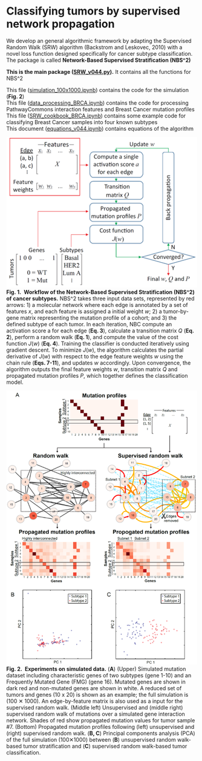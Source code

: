 # Classifying tumors by supervised network propagation   
We develop an general algorithmic framework by adapting the Supervised Random Walk (SRW) algorithm (Backstrom and Leskovec, 2010) with a novel loss function designed specifically for cancer subtype classification. The package is called **Network-Based Supervised Stratification (NBS^2)**  
  
**This is the main package ([SRW_v044.py](./SRW_v044.py)).** It contains all the functions for NBS^2  
  
This file ([simulation_100x1000.ipynb](./simulation_100x1000.ipynb)) contains the code for the simulation (**Fig. 2**)  
This file ([data_processing_BRCA.ipynb](./data_processing_BRCA.ipynb)) contains the code for processing PathwayCommons interaction features and Breast Cancer mutation profiles  
This file ([SRW_cookbook_BRCA.ipynb](./SRW_cookbook_BRCA.ipynb)) contains some example code for classifying Breast Cancer samples into four known subtypes   
This document ([equations_v044.ipynb](./equations_v044.ipynb)) contains equations of the algorithm  

![Fig. 1](./images/Figure_1_method.PNG)  
**Fig. 1. Workflow of the Network-Based Supervised Stratification (NBS^2) of cancer subtypes.** NBS^2 takes three input data sets, represented by red arrows: 1) a molecular network where each edge is annotated by a set of features *x*, and each feature is assigned a initial weight *w*; 2) a tumor-by-gene matrix representing the mutation profile of a cohort; and 3) the defined subtype of each tumor. In each iteration, NBC compute an activation score a for each edge (**Eq. 3**), calculate a transition matrix *Q* (**Eq. 2**), perform a random walk (**Eq. 1**), and compute the value of the cost function *J*(*w*) (**Eq. 4**). Training the classifier is conducted iteratively using gradient descent. To minimize *J*(*w*), the algorithm calculates the partial derivative of *J*(*w*) with respect to the edge feature weights *w* using the chain rule (**Eqs. 7-11**), and updates *w* accordingly. Upon convergence, the algorithm outputs the final feature weights *w*, transition matrix *Q* and propagated mutation profiles *P*, which together defines the classification model.  
  
![Fig. 2](./images/Figure_2_simulation.PNG)  
**Fig. 2. Experiments on simulated data.** (**A**) (Upper) Simulated mutation dataset including characteristic genes of two subtypes (gene 1-10) and an Frequently Mutated Gene (FMG) (gene 16). Mutated genes are shown in dark red and non-mutated genes are shown in white. A reduced set of tumors and genes (10 x 20) is shown as an example; the full simulation is (100 ✕ 1000). An edge-by-feature matrix is also used as a input for the supervised random walk. (Middle left) Unsupervised and (middle right) supervised random walk of mutations over a simulated gene interaction network. Shades of red show propagated mutation values for tumor sample #7. (Bottom) Propagated mutation profiles following (left) unsupervised and (right) supervised random walk. (**B, C**) Principal components analysis (PCA) of the full simulation (100✕1000) between (**B**) unsupervised random walk-based tumor stratification and (**C**) supervised random walk-based tumor classification.  
